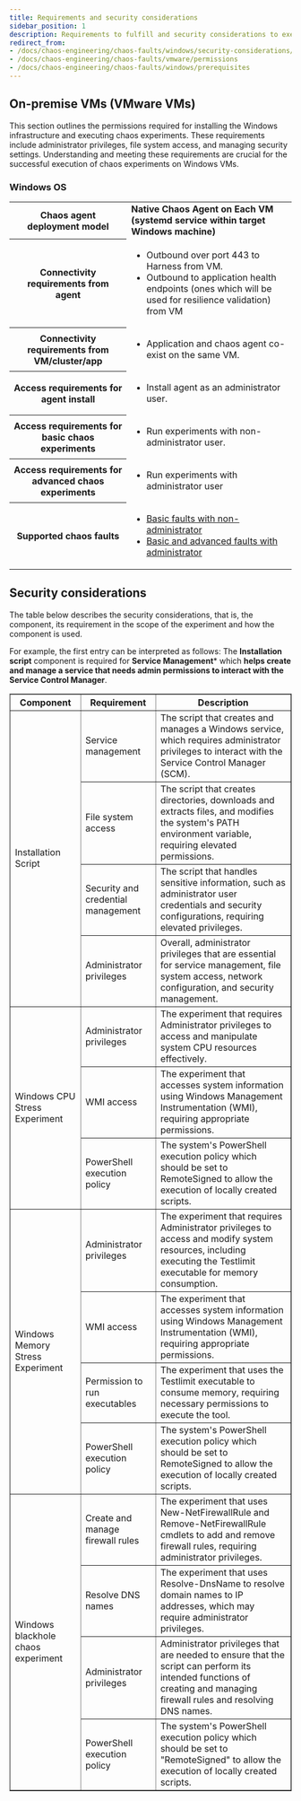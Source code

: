 ```yaml
---
title: Requirements and security considerations
sidebar_position: 1
description: Requirements to fulfill and security considerations to execute Windows chaos experiments.
redirect_from:
- /docs/chaos-engineering/chaos-faults/windows/security-considerations/windows-chaos-permissions
- /docs/chaos-engineering/chaos-faults/vmware/permissions
- /docs/chaos-engineering/chaos-faults/windows/prerequisites
---
```


## On-premise VMs (VMware VMs)

This section outlines the permissions required for installing the Windows infrastructure and executing chaos experiments. These requirements include administrator privileges, file system access, and managing security settings. Understanding and meeting these requirements are crucial for the successful execution of chaos experiments on Windows VMs.

### Windows OS

<table>
<tr>
    <th> Chaos agent deployment model </th>
    <td><b>Native Chaos Agent on Each VM (systemd service within target Windows machine) </b></td>
</tr>
<tr>
    <th> Connectivity requirements from agent </th>
    <td><ul><li>Outbound over port 443 to Harness from VM. </li>
	<li> Outbound to application health endpoints (ones which will be used for resilience validation) from VM </li></ul></td>
</tr>
<tr>
    <th> Connectivity requirements from VM/cluster/app </th>
    <td> <ul><li>Application and chaos agent co-exist on the same VM. </li></ul></td>
</tr>
<tr>
	<th> Access requirements for agent install </th>
	<td><ul><li> Install agent as an administrator user. </li></ul></td>
</tr>

<tr>
	<th> Access requirements for basic chaos experiments </th>
	<td><ul><li> Run experiments with non-administrator user. </li></ul> </td>
</tr>
<tr>
	<th> Access requirements for advanced chaos experiments </th>
	<td><ul><li> Run experiments with administrator user </li></ul></td>
</tr>
<tr>
		<th> Supported chaos faults	</th>
		<td><ul><li><a href="https://github.com/hce-docs/platform-wise-chaos-info/blob/main/VMware/WindowsOS/basic-faults-supported-by-native-windows-infra-running-as-non-administrator.md">Basic faults with non-administrator </a></li>
		<li> <a href="https://github.com/hce-docs/platform-wise-chaos-info/blob/main/VMware/WindowsOS/all-supported-faults-by-native-windows-infra-running-as-administrator.md"> Basic and advanced faults with administrator </a></li></ul></td>
</tr>
</table>

## Security considerations

The table below describes the security considerations, that is, the component, its requirement in the scope of the experiment and how the component is used.

For example, the first entry can be interpreted as follows: The **Installation script** component is required for **Service Management*** which **helps create and manage a service that needs admin permissions to interact with the Service Control Manager**. 

<table border="1">
    <tr>
        <th>Component</th>
        <th>Requirement</th>
        <th>Description</th>
    </tr>
    <tr>
        <td rowspan="4">Installation Script</td>
        <td>Service management</td>
        <td>The script that creates and manages a Windows service, which requires administrator privileges to interact with the Service Control Manager (SCM).</td>
    </tr>
    <tr>
        <td>File system access</td>
        <td>The script that creates directories, downloads and extracts files, and modifies the system's PATH environment variable, requiring elevated permissions.</td>
    </tr>
    <tr>
        <td>Security and credential management</td>
        <td>The script that handles sensitive information, such as administrator user credentials and security configurations, requiring elevated privileges.</td>
    </tr>
    <tr>
        <td>Administrator privileges</td>
        <td>Overall, administrator privileges that are essential for service management, file system access, network configuration, and security management.</td>
    </tr>
    <tr>
        <td rowspan="3">Windows CPU Stress Experiment</td>
        <td>Administrator privileges</td>
        <td>The experiment that requires Administrator privileges to access and manipulate system CPU resources effectively.</td>
    </tr>
    <tr>
        <td>WMI access</td>
        <td>The experiment that accesses system information using Windows Management Instrumentation (WMI), requiring appropriate permissions.</td>
    </tr>
    <tr>
        <td>PowerShell execution policy</td>
        <td>The system's PowerShell execution policy which should be set to RemoteSigned to allow the execution of locally created scripts.</td>
    </tr>
    <tr>
        <td rowspan="4">Windows Memory Stress Experiment</td>
        <td>Administrator privileges</td>
        <td>The experiment that requires Administrator privileges to access and modify system resources, including executing the Testlimit executable for memory consumption.</td>
    </tr>
    <tr>
        <td>WMI access</td>
        <td>The experiment that accesses system information using Windows Management Instrumentation (WMI), requiring appropriate permissions.</td>
    </tr>
    <tr>
        <td>Permission to run executables</td>
        <td>The experiment that uses the Testlimit executable to consume memory, requiring necessary permissions to execute the tool.</td>
    </tr>
    <tr>
        <td>PowerShell execution policy</td>
        <td>The system's PowerShell execution policy which should be set to RemoteSigned to allow the execution of locally created scripts.</td>
    </tr>
    <tr>
        <td rowspan="4">Windows blackhole chaos experiment</td>
        <td>Create and manage firewall rules</td>
        <td>The experiment that uses New-NetFirewallRule and Remove-NetFirewallRule cmdlets to add and remove firewall rules, requiring administrator privileges.</td>
    </tr>
    <tr>
        <td>Resolve DNS names</td>
        <td>The experiment that uses Resolve-DnsName to resolve domain names to IP addresses, which may require administrator privileges.</td>
    </tr>
    <tr>
        <td>Administrator privileges</td>
        <td>Administrator privileges that are needed to ensure that the script can perform its intended functions of creating and managing firewall rules and resolving DNS names.</td>
    </tr>
    <tr>
        <td>PowerShell execution policy</td>
        <td>The system's PowerShell execution policy which should be set to "RemoteSigned" to allow the execution of locally created scripts.</td>
    </tr>
</table>
